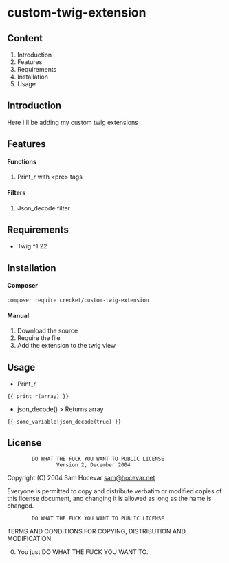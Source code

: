 # custom-twig-extension

## Content
1. Introduction
2. Features
3. Requirements
4. Installation
5. Usage

## Introduction
Here I'll be adding my custom twig extensions

## Features

#### Functions
1. Print_r with \<pre> tags

#### Filters
1. Json_decode filter

## Requirements
- Twig ^1.22

## Installation
#### Composer
```composer require crecket/custom-twig-extension```

#### Manual
1. Download the source
2. Require the file
3. Add the extension to the twig view

## Usage


- Print_r

```
{{ print_r(array) }}
``` 

- json_decode() > Returns array
```
{{ some_variable|json_decode(true) }}
```
## License
            DO WHAT THE FUCK YOU WANT TO PUBLIC LICENSE
                    Version 2, December 2004

 Copyright (C) 2004 Sam Hocevar <sam@hocevar.net>

 Everyone is permitted to copy and distribute verbatim or modified
 copies of this license document, and changing it is allowed as long
 as the name is changed.

            DO WHAT THE FUCK YOU WANT TO PUBLIC LICENSE
   TERMS AND CONDITIONS FOR COPYING, DISTRIBUTION AND MODIFICATION

  0. You just DO WHAT THE FUCK YOU WANT TO.

